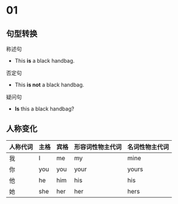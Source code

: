# 01

## 句型转换

称述句

* This **is** a black handbag.

否定句

* This **is not** a black handbag.

疑问句

* **Is** this a black handbag?

## 人称变化

|人称代词|主格|宾格|形容词性物主代词|名词性物主代词|
|-|-|-|-|-|
|我|I|me|my|mine|
|你|you|you|your|yours|
|他|he|him|his|his|
|她|she|her|her|hers|


